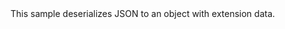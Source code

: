 <?xml version="1.0" encoding="utf-8"?>
<topic id="DeserializeExtensionData" revisionNumber="1">
  <developerConceptualDocument xmlns="http://ddue.schemas.microsoft.com/authoring/2003/5" xmlns:xlink="http://www.w3.org/1999/xlink">
    <introduction>
      <para>This sample deserializes JSON to an object with extension data.</para>
    </introduction>
    <section>
      <title>Sample</title>
      <content>
        <code lang="cs" source="..\Src\Tests\Documentation\Samples\Serializer\DeserializeExtensionData.cs" region="Types" title="Types" />
        <code lang="cs" source="..\Src\Tests\Documentation\Samples\Serializer\DeserializeExtensionData.cs" region="Usage" title="Usage" />
      </content>
    </section>
  </developerConceptualDocument>
</topic>
